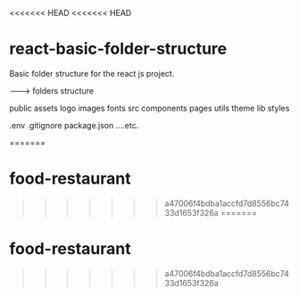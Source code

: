 <<<<<<< HEAD
<<<<<<< HEAD
# react-basic-folder-structure

Basic folder structure for the react js project.

---> folders structure
 
 public
      assets
          logo
          images
      fonts
 src
    components
    pages
    utils
    theme
    lib
    styles
    
 .env
 .gitignore
 package.json
 ....etc.
 
=======
# food-restaurant
>>>>>>> a47006f4bdba1accfd7d8556bc7433d1653f326a
=======
# food-restaurant
>>>>>>> a47006f4bdba1accfd7d8556bc7433d1653f326a
